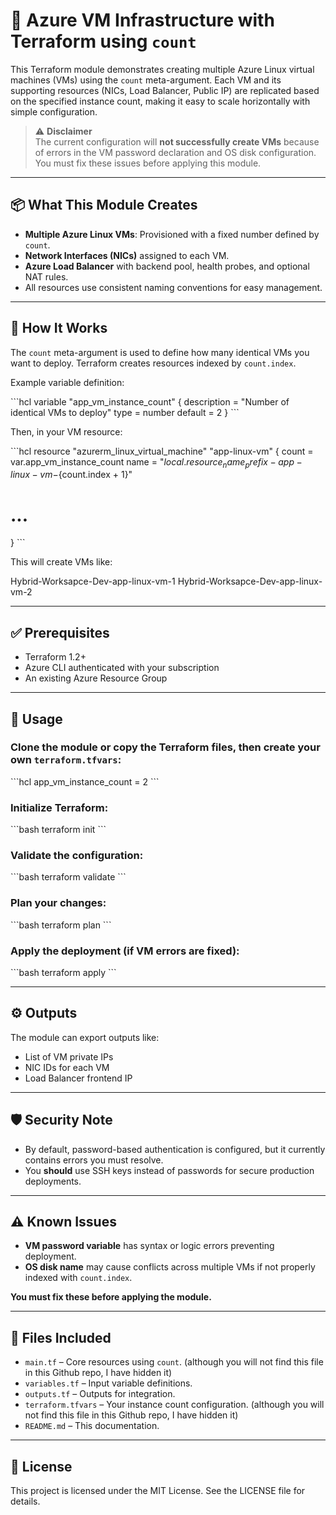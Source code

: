 # 🚀 Azure VM Infrastructure with Terraform using `count`

This Terraform module demonstrates creating multiple Azure Linux virtual machines (VMs) using the `count` meta-argument. Each VM and its supporting resources (NICs, Load Balancer, Public IP) are replicated based on the specified instance count, making it easy to scale horizontally with simple configuration.

> ⚠️ **Disclaimer**  
> The current configuration will **not successfully create VMs** because of errors in the VM password declaration and OS disk configuration. You must fix these issues before applying this module.

---

## 📦 What This Module Creates

- **Multiple Azure Linux VMs**: Provisioned with a fixed number defined by `count`.
- **Network Interfaces (NICs)** assigned to each VM.
- **Azure Load Balancer** with backend pool, health probes, and optional NAT rules.
- All resources use consistent naming conventions for easy management.

---

## 📝 How It Works

The `count` meta-argument is used to define how many identical VMs you want to deploy. Terraform creates resources indexed by `count.index`.

Example variable definition:

\`\`\`hcl
variable "app_vm_instance_count" {
  description = "Number of identical VMs to deploy"
  type        = number
  default     = 2
}
\`\`\`

Then, in your VM resource:

\`\`\`hcl
resource "azurerm_linux_virtual_machine" "app-linux-vm" {
  count                = var.app_vm_instance_count
  name                 = "${local.resource_name_prefix}-app-linux-vm-${count.index + 1}"
  # ...
}
\`\`\`

This will create VMs like:

Hybrid-Worksapce-Dev-app-linux-vm-1
Hybrid-Worksapce-Dev-app-linux-vm-2


---

## ✅ Prerequisites

- Terraform 1.2+
- Azure CLI authenticated with your subscription
- An existing Azure Resource Group

---

## 🚦 Usage

### Clone the module or copy the Terraform files, then create your own `terraform.tfvars`:

\`\`\`hcl
app_vm_instance_count = 2
\`\`\`

### Initialize Terraform:

\`\`\`bash
terraform init
\`\`\`

### Validate the configuration:

\`\`\`bash
terraform validate
\`\`\`

### Plan your changes:

\`\`\`bash
terraform plan
\`\`\`

### Apply the deployment (if VM errors are fixed):

\`\`\`bash
terraform apply
\`\`\`

---

## ⚙️ Outputs

The module can export outputs like:

- List of VM private IPs
- NIC IDs for each VM
- Load Balancer frontend IP

---

## 🛡️ Security Note

- By default, password-based authentication is configured, but it currently contains errors you must resolve.
- You **should** use SSH keys instead of passwords for secure production deployments.

---

## ⚠️ Known Issues

- **VM password variable** has syntax or logic errors preventing deployment.
- **OS disk name** may cause conflicts across multiple VMs if not properly indexed with `count.index`.

**You must fix these before applying the module.**

---

## 📂 Files Included

- `main.tf` – Core resources using `count`. (although you will not find this file in this Github repo, I have hidden it)
- `variables.tf` – Input variable definitions.
- `outputs.tf` – Outputs for integration.
- `terraform.tfvars` – Your instance count configuration. (although you will not find this file in this Github repo, I have hidden it)
- `README.md` – This documentation.

---

## 📝 License

This project is licensed under the MIT License. See the LICENSE file for details.